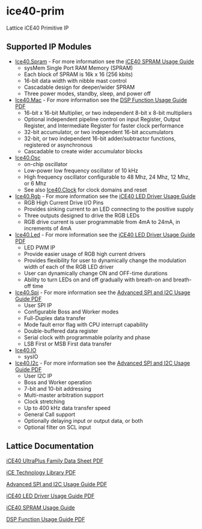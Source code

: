 # ice40-prim

Lattice iCE40 Primitive IP
## Supported IP Modules
* [Ice40.Spram](https://github.com/standardsemiconductor/ice40-prim/blob/main/src/Ice40/Spram.hs) - For more information see the [iCE40 SPRAM Usage Guide](https://github.com/standardsemiconductor/VELDT-info/blob/master/FPGA-TN-02022-1-2-iCE40-SPRAM-Usage-Guide.pdf)
  * sysMem Single Port RAM Memory (SPRAM)
  * Each block of SPRAM is 16k x 16 (256 kbits)
  * 16-bit data width with nibble mast control
  * Cascadable design for deeper/wider SPRAM
  * Three power modes, standby, sleep, and power off
* [Ice40.Mac](https://github.com/standardsemiconductor/ice40-prim/blob/main/src/Ice40/Mac.hs) - For more information see the [DSP Function Usage Guide PDF](https://github.com/standardsemiconductor/VELDT-info/blob/master/DSPFunctionUsageGuideforICE40Devices.pdf)
  * 16-bit x 16-bit Multiplier, or two independent 8-bit x 8-bit multipliers
  * Optional independent pipeline control on input Register, Output Register, and Intermediate Register for faster clock performance
  * 32-bit accumulator, or two independent 16-bit accumulators
  * 32-bit, or two independent 16-bit adder/subtractor functions, registered or asynchronous
  * Cascadable to create wider accumulator blocks
* [Ice40.Osc](https://github.com/standardsemiconductor/ice40-prim/blob/main/src/Ice40/Osc.hs)
  * on-chip oscillator
  * Low-power low frequency oscillator of 10 kHz
  * High frequency oscillator configurable to 48 Mhz, 24 Mhz, 12 Mhz, or 6 Mhz
  * See also [Ice40.Clock](https://github.com/standardsemiconductor/ice40-prim/blob/main/src/Ice40/Clock.hs) for clock domains and reset
* [Ice40.Rgb](https://github.com/standardsemiconductor/ice40-prim/blob/main/src/Ice40/Rgb.hs) - For more information see the [iCE40 LED Driver Usage Guide](https://github.com/standardsemiconductor/VELDT-info/blob/master/ICE40LEDDriverUsageGuide.pdf)
  * RGB High Current Drive I/O Pins
  * Provides sinking current to an LED connecting to the positive supply
  * Three outputs designed to drive the RGB LEDs
  * RGB drive current is user programmable from 4mA to 24mA, in increments of 4mA
* [Ice40.Led](https://github.com/standardsemiconductor/ice40-prim/blob/main/src/Ice40/Led.hs) - For more information see the [iCE40 LED Driver Usage Guide PDF](https://github.com/standardsemiconductor/VELDT-info/blob/master/ICE40LEDDriverUsageGuide.pdf)
  * LED PWM IP
  * Provide easier usage of RGB high current drivers
  * Provides flexibility for user to dynamically change the modulation width of each of the RGB LED driver
  * User can dynamically change ON and OFF-time durations
  * Ability to turn LEDs on and off gradually with breath-on and breath-off time
* [Ice40.Spi](https://github.com/standardsemiconductor/ice40-prim/blob/main/src/Ice40/Spi.hs) - For more information see the [Advanced SPI and I2C Usage Guide PDF](https://github.com/standardsemiconductor/VELDT-info/blob/master/AdvancediCE40SPII2CHardenedIPUsageGuide.pdf)
  * User SPI IP
  * Configurable Boss and Worker modes
  * Full-Duplex data transfer
  * Mode fault error flag with CPU interrupt capability
  * Double-buffered data register
  * Serial clock with programmable polarity and phase
  * LSB First or MSB First data transfer
* [Ice40.IO](https://github.com/standardsemiconductor/ice40-prim/blob/main/src/Ice40/IO.hs)
  * sysIO
* [Ice40.I2c](https://github.com/standardsemiconductor/ice40-prim/blob/main/src/Ice40/I2c.hs) - For more information see the [Advanced SPI and I2C Usage Guide PDF](https://github.com/standardsemiconductor/VELDT-info/blob/master/AdvancediCE40SPII2CHardenedIPUsageGuide.pdf)
  * User I2C IP
  * Boss and Worker operation
  * 7-bit and 10-bit addressing
  * Multi-master arbitration support
  * Clock stretching
  * Up to 400 kHz data transfer speed
  * General Call support
  * Optionally delaying input or output data, or both
  * Optional filter on SCL input

## Lattice Documentation

[iCE40 UltraPlus Family Data Sheet PDF](https://github.com/standardsemiconductor/VELDT-info/blob/master/FPGA-DS-02008-1-9-iCE40-UltraPlus-Family-Data-Sheet.pdf)

[iCE Technology Library PDF](https://github.com/standardsemiconductor/VELDT-info/blob/master/SBTICETechnologyLibrary201708.pdf)

[Advanced SPI and I2C Usage Guide PDF](https://github.com/standardsemiconductor/VELDT-info/blob/master/AdvancediCE40SPII2CHardenedIPUsageGuide.pdf)

[iCE40 LED Driver Usage Guide PDF](https://github.com/standardsemiconductor/VELDT-info/blob/master/ICE40LEDDriverUsageGuide.pdf)

[iCE40 SPRAM Usage Guide](https://github.com/standardsemiconductor/VELDT-info/blob/master/FPGA-TN-02022-1-2-iCE40-SPRAM-Usage-Guide.pdf)

[DSP Function Usage Guide PDF](https://github.com/standardsemiconductor/VELDT-info/blob/master/DSPFunctionUsageGuideforICE40Devices.pdf)